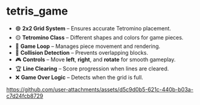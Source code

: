 # tetris_game

- 🟢 **2x2 Grid System** – Ensures accurate Tetromino placement.  
- 🟡 **Tetromino Class** – Different shapes and colors for game pieces.  
- 🔄 **Game Loop** – Manages piece movement and rendering.  
- 🚧 **Collision Detection** – Prevents overlapping blocks.  
- 🎮 **Controls** – Move **left**, **right**, and **rotate** for smooth gameplay.  
- 🏆 **Line Clearing** – Score progression when lines are cleared.  
- ❌ **Game Over Logic** – Detects when the grid is full.  

https://github.com/user-attachments/assets/d5c9d0b5-621c-440b-b03a-c7d24fcb8729
